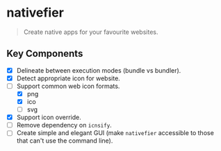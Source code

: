 # nativefier 

> Create native apps for your favourite websites. 

## Key Components 

- [x] Delineate between execution modes (bundle vs bundler). 
- [x] Detect appropriate icon for website. 
- [ ] Support common web icon formats.  
    - [x] png 
    - [x] ico  
    - [ ] svg  
- [x] Support icon override.  
- [ ] Remove dependency on `icnsify`.  
- [ ] Create simple and elegant GUI (make `nativefier` accessible to those that can't use the command line). 